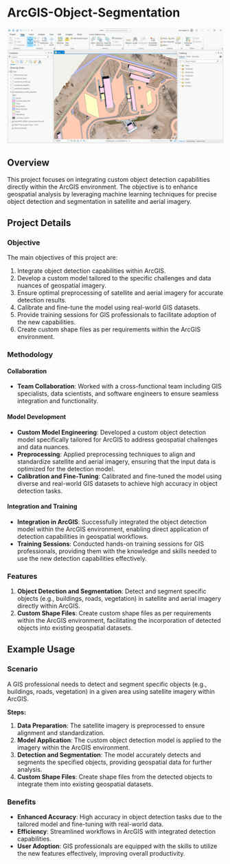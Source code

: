 # ArcGIS-Object-Segmentation

![Project Image](example.png)

## Overview
This project focuses on integrating custom object detection capabilities directly within the ArcGIS environment. The objective is to enhance geospatial analysis by leveraging machine learning techniques for precise object detection and segmentation in satellite and aerial imagery.

## Project Details
### Objective
The main objectives of this project are:
1. Integrate object detection capabilities within ArcGIS.
2. Develop a custom model tailored to the specific challenges and data nuances of geospatial imagery.
3. Ensure optimal preprocessing of satellite and aerial imagery for accurate detection results.
4. Calibrate and fine-tune the model using real-world GIS datasets.
5. Provide training sessions for GIS professionals to facilitate adoption of the new capabilities.
6. Create custom shape files as per requirements within the ArcGIS environment.

### Methodology
#### Collaboration
- **Team Collaboration**: Worked with a cross-functional team including GIS specialists, data scientists, and software engineers to ensure seamless integration and functionality.

#### Model Development
- **Custom Model Engineering**: Developed a custom object detection model specifically tailored for ArcGIS to address geospatial challenges and data nuances.
- **Preprocessing**: Applied preprocessing techniques to align and standardize satellite and aerial imagery, ensuring that the input data is optimized for the detection model.
- **Calibration and Fine-Tuning**: Calibrated and fine-tuned the model using diverse and real-world GIS datasets to achieve high accuracy in object detection tasks.

#### Integration and Training
- **Integration in ArcGIS**: Successfully integrated the object detection model within the ArcGIS environment, enabling direct application of detection capabilities in geospatial workflows.
- **Training Sessions**: Conducted hands-on training sessions for GIS professionals, providing them with the knowledge and skills needed to use the new detection capabilities effectively.

### Features
1. **Object Detection and Segmentation**: Detect and segment specific objects (e.g., buildings, roads, vegetation) in satellite and aerial imagery directly within ArcGIS.
2. **Custom Shape Files**: Create custom shape files as per requirements within the ArcGIS environment, facilitating the incorporation of detected objects into existing geospatial datasets.

## Example Usage
### Scenario
A GIS professional needs to detect and segment specific objects (e.g., buildings, roads, vegetation) in a given area using satellite imagery within ArcGIS.

**Steps:**
1. **Data Preparation**: The satellite imagery is preprocessed to ensure alignment and standardization.
2. **Model Application**: The custom object detection model is applied to the imagery within the ArcGIS environment.
3. **Detection and Segmentation**: The model accurately detects and segments the specified objects, providing geospatial data for further analysis.
4. **Custom Shape Files**: Create shape files from the detected objects to integrate them into existing geospatial datasets.

### Benefits
- **Enhanced Accuracy**: High accuracy in object detection tasks due to the tailored model and fine-tuning with real-world data.
- **Efficiency**: Streamlined workflows in ArcGIS with integrated detection capabilities.
- **User Adoption**: GIS professionals are equipped with the skills to utilize the new features effectively, improving overall productivity.

